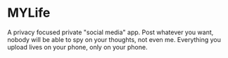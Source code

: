 # MYLife

A privacy focused private "social media" app. Post whatever you want, nobody will be able to spy on your thoughts, not even me. Everything you upload lives on your phone, only on your phone.
